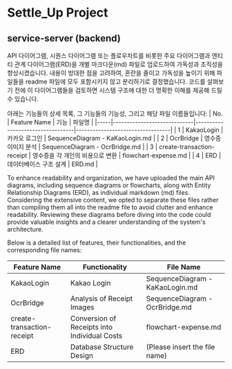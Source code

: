 # Settle_Up Project

## service-server (backend)

API 다이어그램, 시퀀스 다이어그램 또는 플로우차트를 비롯한 주요 다이어그램과 엔티티 관계 다이어그램(ERD)을 개별 마크다운(md) 파일로 업로드하여 가독성과 조직성을 향상시켰습니다.
내용이 방대한 점을 고려하여, 혼란을 줄이고 가독성을 높이기 위해 파일들을 readme 파일에 모두 포함시키지 않고 분리하기로 결정했습니다. 
코드를 살펴보기 전에 이 다이어그램들을 검토하면 시스템 구조에 대한 더 명확한 이해를 제공해 드릴 수 있습니다.

아래는 기능들의 상세 목록, 그 기능들의 기능성, 그리고 해당 파일 이름들입니다: 
| No. | Feature Name                | 기능                             | 파일명                           |
|-----|-----------------------------|----------------------------------|----------------------------------|
| 1   | KakaoLogin                  | 카카오 로그인                     | SequenceDiagram - KaKaoLogin.md  |
| 2   | OcrBridge                   | 영수증 이미지 분석                | SequenceDiagram - OcrBridge.md   |
| 3   | create-transaction-receipt  | 영수증을 각 개인의 비용으로 변환 | flowchart-expense.md             |
| 4   | ERD                         | 데이터베이스 구조 설계           | ERD.md           |



To enhance readability and organization, we have uploaded the main API diagrams, including sequence diagrams or flowcharts, along with Entity Relationship Diagrams (ERD), as individual markdown (md) files. Considering the extensive content, we opted to separate these files rather than compiling them all into the readme file to avoid clutter and enhance readability. Reviewing these diagrams before diving into the code could provide valuable insights and a clearer understanding of the system's architecture.

Below is a detailed list of features, their functionalities, and the corresponding file names:

| Feature Name               | Functionality                                | File Name                         |
|----------------------------|----------------------------------------------|-----------------------------------|
| KakaoLogin                 | Kakao Login                                  | SequenceDiagram - KaKaoLogin.md   |
| OcrBridge                  | Analysis of Receipt Images                   | SequenceDiagram - OcrBridge.md    |
| create-transaction-receipt | Conversion of Receipts into Individual Costs | flowchart-expense.md              |
| ERD                        | Database Structure Design                    | (Please insert the file name)     |
